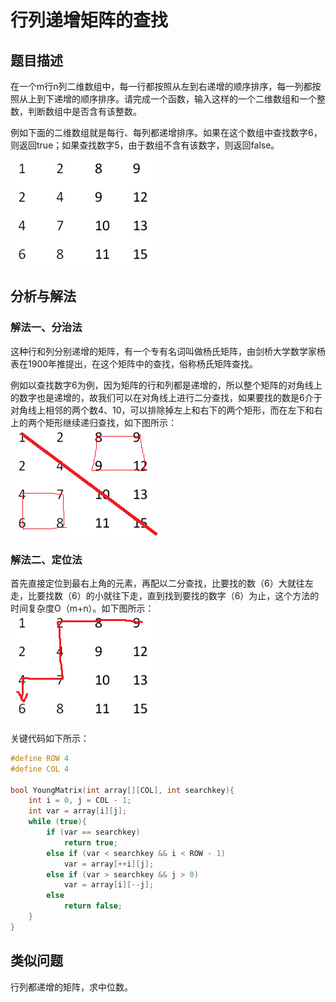# 行列递增矩阵的查找

## 题目描述
在一个m行n列二维数组中，每一行都按照从左到右递增的顺序排序，每一列都按照从上到下递增的顺序排序。请完成一个函数，输入这样的一个二维数组和一个整数，判断数组中是否含有该整数。

例如下面的二维数组就是每行、每列都递增排序。如果在这个数组中查找数字6，则返回true；如果查找数字5，由于数组不含有该数字，则返回false。

![img](../images/23~24/23.1.gif)


## 分析与解法
### 解法一、分治法

这种行和列分别递增的矩阵，有一个专有名词叫做杨氏矩阵，由剑桥大学数学家杨表在1900年推提出，在这个矩阵中的查找，俗称杨氏矩阵查找。

例如以查找数字6为例，因为矩阵的行和列都是递增的，所以整个矩阵的对角线上的数字也是递增的，故我们可以在对角线上进行二分查找，如果要找的数是6介于对角线上相邻的两个数4、10，可以排除掉左上和右下的两个矩形，而在左下和右上的两个矩形继续递归查找，如下图所示：  
![img](../images/23~24/23.2.gif)

### 解法二、定位法
首先直接定位到最右上角的元素，再配以二分查找，比要找的数（6）大就往左走，比要找数（6）的小就往下走，直到找到要找的数字（6）为止，这个方法的时间复杂度O（m+n）。如下图所示：  
![img](../images/23~24/23.3.gif)

关键代码如下所示：  
```c
#define ROW 4
#define COL 4

bool YoungMatrix(int array[][COL], int searchkey){
	int i = 0, j = COL - 1;
	int var = array[i][j];
	while (true){
		if (var == searchkey)
			return true;
		else if (var < searchkey && i < ROW - 1)
			var = array[++i][j];
		else if (var > searchkey && j > 0)
			var = array[i][--j];
		else
			return false;
	}
}
```

## 类似问题
行列都递增的矩阵，求中位数。
